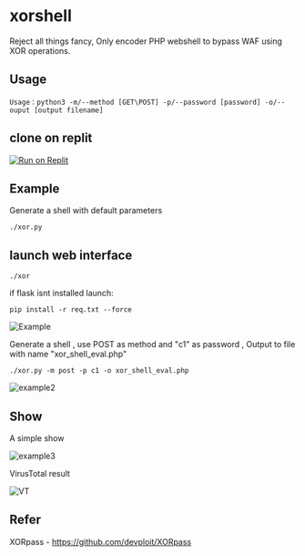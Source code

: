 # xorshell



Reject all things fancy, Only encoder PHP webshell to bypass WAF using XOR operations.



## Usage

```
Usage：python3 -m/--method [GET\POST] -p/--password [password] -o/--ouput [output filename]
```

## clone on replit
[![Run on Replit](https://replit.com/badge/github/tucommenceapousser/xor)](https://replit.com/github/tucommenceapousser/xor)


## Example

Generate a shell with default parameters

```
./xor.py
```
## launch web interface
```
./xor
```
if flask isnt installed launch:
```
pip install -r req.txt --force
```
![Example](/image/example1.jpg)



Generate a shell ,  use POST as method and  "c1" as password , Output to file with name "xor_shell_eval.php"

```
./xor.py -m post -p c1 -o xor_shell_eval.php
```

![example2](/image/example2.jpg)



## Show

A simple show

![example3](/image/example3.png)



VirusTotal result

![VT](/image/VT.png)


## Refer

XORpass - https://github.com/devploit/XORpass  
